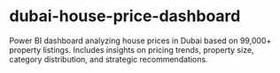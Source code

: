 # dubai-house-price-dashboard
Power BI dashboard analyzing house prices in Dubai based on 99,000+ property listings. Includes insights on pricing trends, property size, category distribution, and strategic recommendations.
